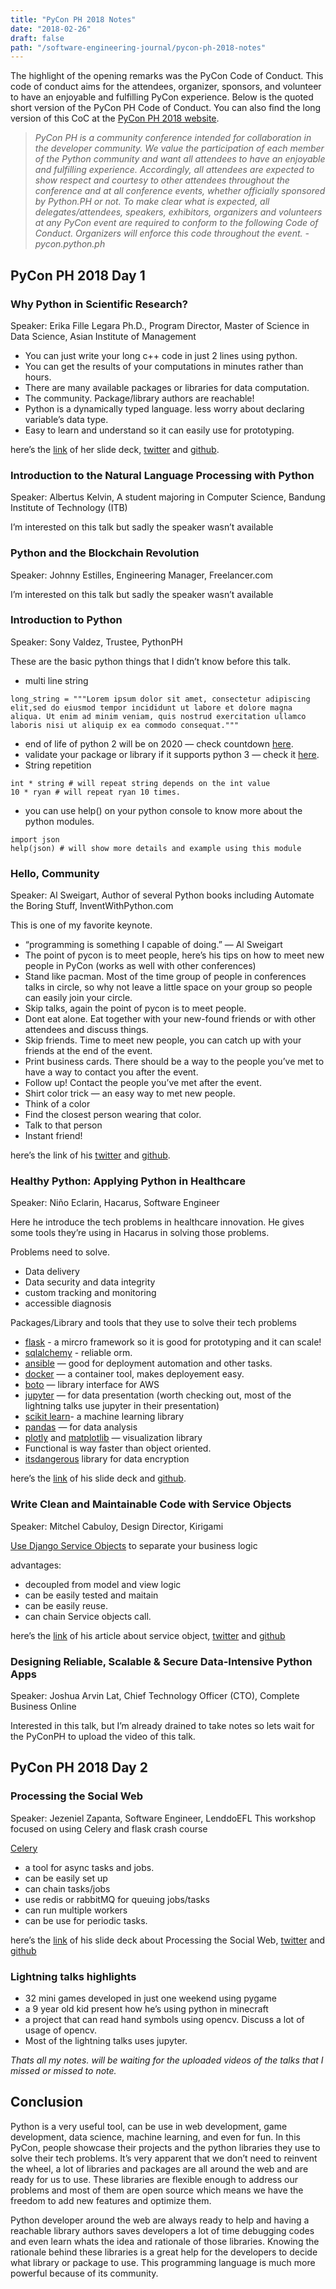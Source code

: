 ```yaml
---
title: "PyCon PH 2018 Notes"
date: "2018-02-26"
draft: false
path: "/software-engineering-journal/pycon-ph-2018-notes"
---
```


The highlight of the opening remarks was the PyCon Code of Conduct. This code of conduct aims for the attendees, organizer, sponsors, and volunteer to have an enjoyable and fulfilling PyCon experience. Below is the quoted short version of the PyCon PH Code of Conduct. You can also find the long version of this CoC at the [PyCon PH 2018 website](https://pycon.python.ph/).

> *PyCon PH is a community conference intended for collaboration in the developer community.
 We value the participation of each member of the Python community and want all attendees to have an enjoyable and fulfilling experience. Accordingly, all attendees are expected to show respect and courtesy to other attendees throughout the conference and at all conference events, whether officially sponsored by Python.PH or not.
 To make clear what is expected, all delegates/attendees, speakers, exhibitors, organizers and volunteers at any PyCon event are required to conform to the following Code of Conduct. Organizers will enforce this code throughout the event. - pycon.python.ph*

## PyCon PH 2018 Day 1

### Why Python in Scientific Research?
Speaker: Erika Fille Legara Ph.D., Program Director, Master of Science in Data Science, Asian Institute of Management
- You can just write your long c++ code in just 2 lines using python.
- You can get the results of your computations in minutes rather than hours.
- There are many available packages or libraries for data computation.
- The community. Package/library authors are reachable!
- Python is a dynamically typed language. less worry about declaring variable’s data type.
- Easy to learn and understand so it can easily use for prototyping.

here’s the [link](https://speakerdeck.com/eflegara/why-python-in-scientific-research) of her slide deck, [twitter](https://twitter.com/eflegara) and [github](https://github.com/eflegara).

### Introduction to the Natural Language Processing with Python
Speaker: Albertus Kelvin, A student majoring in Computer Science, Bandung Institute of Technology (ITB)

I’m interested on this talk but sadly the speaker wasn’t available

### Python and the Blockchain Revolution

Speaker: Johnny Estilles, Engineering Manager, Freelancer.com

I’m interested on this talk but sadly the speaker wasn’t available

### Introduction to Python

Speaker: Sony Valdez, Trustee, PythonPH

These are the basic python things that I didn’t know before this talk.

- multi line string
```
long_string = """Lorem ipsum dolor sit amet, consectetur adipiscing elit,sed do eiusmod tempor incididunt ut labore et dolore magna aliqua. Ut enim ad minim veniam, quis nostrud exercitation ullamco laboris nisi ut aliquip ex ea commodo consequat."""
```

- end of life of python 2 will be on 2020 — check countdown [here](https://pythonclock.org/).
- validate your package or library if it supports python 3 — check it [here](https://python3wos.appspot.com/).
- String repetition
```
int * string # will repeat string depends on the int value
10 * ryan # will repeat ryan 10 times.
```

- you can use help() on your python console to know more about the python modules.
```
import json
help(json) # will show more details and example using this module
```

### Hello, Community

Speaker: Al Sweigart, Author of several Python books including Automate the Boring Stuff, InventWithPython.com

This is one of my favorite keynote.

- “programming is something I capable of doing.” — Al Sweigart
- The point of pycon is to meet people, here’s his tips on how to meet new people in PyCon (works as well with other conferences)
- Stand like pacman. Most of the time group of people in conferences talks in circle, so why not leave a little space on your group so people can easily join your circle.
- Skip talks, again the point of pycon is to meet people.
- Dont eat alone. Eat together with your new-found friends or with other attendees and discuss things.
- Skip friends. Time to meet new people, you can catch up with your friends at the end of the event.
- Print business cards. There should be a way to the people you’ve met to have a way to contact you after the event.
- Follow up! Contact the people you’ve met after the event.
- Shirt color trick — an easy way to met new people.
- Think of a color
- Find the closest person wearing that color.
- Talk to that person
- Instant friend!

here’s the link of his [twitter](https://twitter.com/AlSweigart) and [github](https://github.com/asweigart).

### Healthy Python: Applying Python in Healthcare

Speaker: Niño Eclarin, Hacarus, Software Engineer

Here he introduce the tech problems in healthcare innovation. He gives some tools they’re using in Hacarus in solving those problems.

Problems need to solve.
- Data delivery
- Data security and data integrity
- custom tracking and monitoring
- accessible diagnosis

Packages/Library and tools that they use to solve their tech problems
- [flask](http://flask.pocoo.org/) - a mircro framework so it is good for prototyping and it can scale!
- [sqlalchemy](http://sqlalchemy-migrate.readthedocs.io/en/latest/) - reliable orm.
- [ansible](https://www.ansible.com/) — good for deployment automation and other tasks.
- [docker](https://www.docker.com/) — a container tool, makes deployement easy.
- [boto](https://github.com/boto/boto) — library interface for AWS
- [jupyter](http://jupyter.org/) — for data presentation (worth checking out, most of the lightning talks use jupyter in their presentation)
- [scikit learn](http://scikit-learn.org/stable/)- a machine learning library
- [pandas](https://pandas.pydata.org/) — for data analysis
- [plotly](https://pandas.pydata.org/) and [matplotlib](https://matplotlib.org/) — visualization library
- Functional is way faster than object oriented.
- [itsdangerous](http://pythonhosted.org/itsdangerous/) library for data encryption

here’s the [link](https://docs.google.com/presentation/d/1xllPf7TXiddFoTsbJh0EKgmKprRaGj8-D7hpg04930g/edit#slide=id.p) of his slide deck and [github](https://github.com/pprmint).

### Write Clean and Maintainable Code with Service Objects

Speaker: Mitchel Cabuloy, Design Director, Kirigami

[Use Django Service Objects](https://github.com/mixxorz/django-service-objects) to separate your business logic

advantages:
- decoupled from model and view logic
- can be easily tested and maitain
- can be easily reuse.
- can chain Service objects call.

here’s the [link](https://mitchel.me/2017/django-service-objects/) of his article about service object, [twitter](https://twitter.com/mixxorz) and [github](https://github.com/mixxorz)

### Designing Reliable, Scalable & Secure Data-Intensive Python Apps
Speaker: Joshua Arvin Lat, Chief Technology Officer (CTO), Complete Business Online

Interested in this talk, but I’m already drained to take notes so lets wait for the PyConPH to upload the video of this talk.

## PyCon PH 2018 Day 2

### Processing the Social Web
Speaker: Jezeniel Zapanta, Software Engineer, LenddoEFL
This workshop focused on using Celery and flask crash course

[Celery](http://flask.pocoo.org/docs/0.12/patterns/celery/)
- a tool for async tasks and jobs.
- can be easily set up
- can chain tasks/jobs
- use redis or rabbitMQ for queuing jobs/tasks
- can run multiple workers
- can be use for periodic tasks.

here’s the [link](http://slides.com/jezenielzapanta/processing-the-social-web#/) of his slide deck about Processing the Social Web, [twitter](https://twitter.com/jezeniel) and [github](https://github.com/jezeniel)



### Lightning talks highlights
- 32 mini games developed in just one weekend using pygame
- a 9 year old kid present how he’s using python in minecraft
- a project that can read hand symbols using opencv. Discuss a lot of usage of opencv.
- Most of the lightning talks uses jupyter.

*Thats all my notes. will be waiting for the uploaded videos of the talks that I missed or missed to note.*

## Conclusion
Python is a very useful tool, can be use in web development, game development, data science, machine learning, and even for fun. In this PyCon, people showcase their projects and the python libraries they use to solve their tech problems. It’s very apparent that we don’t need to reinvent the wheel, a lot of libraries and packages are all around the web and are ready for us to use. These libraries are flexible enough to address our problems and most of them are open source which means we have the freedom to add new features and optimize them.

Python developer around the web are always ready to help and having a reachable library authors saves developers a lot of time debugging codes and even learn whats the idea and rationale of those libraries. Knowing the rationale behind these libraries is a great help for the developers to decide what library or package to use. This programming language is much more powerful because of its community.